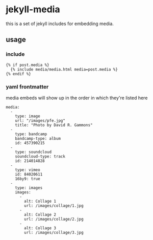 # jekyll-media

this is a set of jekyll includes for embedding media.

## usage

### include

    {% if post.media %}
      {% include media/media.html media=post.media %}
    {% endif %}

### yaml frontmatter

media embeds will show up in the order in which they're listed here

    media:
      -
        type: image
        url: "/images/pfe.jpg"
        title: "Photo by David R. Gammons"
      -
        type: bandcamp
        bandcamp-type: album
        id: 457390215
      -
        type: soundcloud
        soundcloud-type: track
        id: 214014828
      -
        type: vimeo
        id: 84020611
        16by9: true
      -
        type: images
        images:
          -
            alt: Collage 1
            url: /images/collage/1.jpg
          -
            alt: Collage 2
            url: /images/collage/2.jpg
          -
            alt: Collage 3
            url: /images/collage/3.jpg
